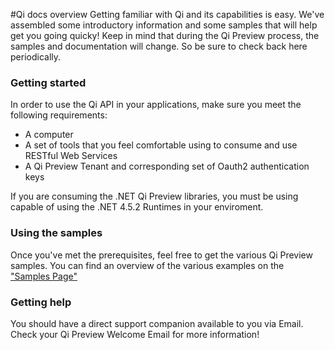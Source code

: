 #Qi docs overview
Getting familiar with Qi and its capabilities is easy. We've assembled some introductory information and some samples that will help get you going quicky!
Keep in mind that during the Qi Preview process, the samples and documentation will change. So be sure to check back here periodically.
### Getting started
In order to use the Qi API in your applications, make sure you meet the following requirements:

- A computer
- A set of tools that you feel comfortable using to consume and use RESTful Web Services
- A Qi Preview Tenant and corresponding set of Oauth2 authentication keys

If you are consuming the .NET Qi Preview libraries, you must be using capable of using the .NET 4.5.2 Runtimes in your enviroment.
### Using the samples
Once you've met the prerequisites, feel free to get the various Qi Preview samples.
You can find an overview of the various examples on the ["Samples Page"](http://qi.osisoft.com/Main/#/API)
### Getting help
You should have a direct support companion available to you via Email.
Check your Qi Preview Welcome Email for more information! 
